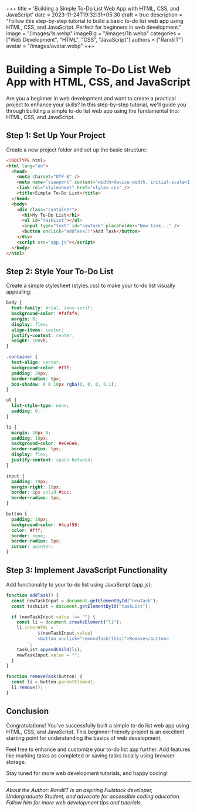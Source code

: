 +++
title = 'Building a Simple To-Do List Web App with HTML, CSS, and JavaScript'
date = 2023-11-24T19:32:31+05:30
draft = true
description = "Follow this step-by-step tutorial to build a basic to-do list web app using HTML, CSS, and JavaScript. Perfect for beginners in web development."
image = "/images/1s.webp"
imageBig = "/images/1b.webp"
categories = ["Web Development", "HTML", "CSS", "JavaScript"]
authors = ["RandilT"]
avatar = "/images/avatar.webp"
+++

# Building a Simple To-Do List Web App with HTML, CSS, and JavaScript

Are you a beginner in web development and want to create a practical project to enhance your skills? In this step-by-step tutorial, we'll guide you through building a simple to-do list web app using the fundamental trio: HTML, CSS, and JavaScript.

## Step 1: Set Up Your Project

Create a new project folder and set up the basic structure:

```html
<!DOCTYPE html>
<html lang="en">
  <head>
    <meta charset="UTF-8" />
    <meta name="viewport" content="width=device-width, initial-scale=1.0" />
    <link rel="stylesheet" href="styles.css" />
    <title>Simple To-Do List</title>
  </head>
  <body>
    <div class="container">
      <h1>My To-Do List</h1>
      <ul id="taskList"></ul>
      <input type="text" id="newTask" placeholder="New task..." />
      <button onclick="addTask()">Add Task</button>
    </div>
    <script src="app.js"></script>
  </body>
</html>
```

## Step 2: Style Your To-Do List

Create a simple stylesheet (styles.css) to make your to-do list visually appealing:

```css
body {
  font-family: Arial, sans-serif;
  background-color: #f4f4f4;
  margin: 0;
  display: flex;
  align-items: center;
  justify-content: center;
  height: 100vh;
}

.container {
  text-align: center;
  background-color: #fff;
  padding: 20px;
  border-radius: 8px;
  box-shadow: 0 0 10px rgba(0, 0, 0, 0.1);
}

ul {
  list-style-type: none;
  padding: 0;
}

li {
  margin: 10px 0;
  padding: 10px;
  background-color: #e6e6e6;
  border-radius: 5px;
  display: flex;
  justify-content: space-between;
}

input {
  padding: 10px;
  margin-right: 10px;
  border: 1px solid #ccc;
  border-radius: 5px;
}

button {
  padding: 10px;
  background-color: #4caf50;
  color: #fff;
  border: none;
  border-radius: 5px;
  cursor: pointer;
}
```

## Step 3: Implement JavaScript Functionality

Add functionality to your to-do list using JavaScript (app.js):

```js
function addTask() {
  const newTaskInput = document.getElementById("newTask");
  const taskList = document.getElementById("taskList");

  if (newTaskInput.value !== "") {
    const li = document.createElement("li");
    li.innerHTML = `
            ${newTaskInput.value}
            <button onclick="removeTask(this)">Remove</button>
        `;
    taskList.appendChild(li);
    newTaskInput.value = "";
  }
}

function removeTask(button) {
  const li = button.parentElement;
  li.remove();
}
```

## Conclusion

Congratulations! You've successfully built a simple to-do list web app using HTML, CSS, and JavaScript. This beginner-friendly project is an excellent starting point for understanding the basics of web development.

Feel free to enhance and customize your to-do list app further. Add features like marking tasks as completed or saving tasks locally using browser storage.

Stay tuned for more web development tutorials, and happy coding!

---

_About the Author: RandilT is an aspiring Fullstack developer, Undergraduate Student, and advocate for accessible coding education. Follow him for more web development tips and tutorials._
